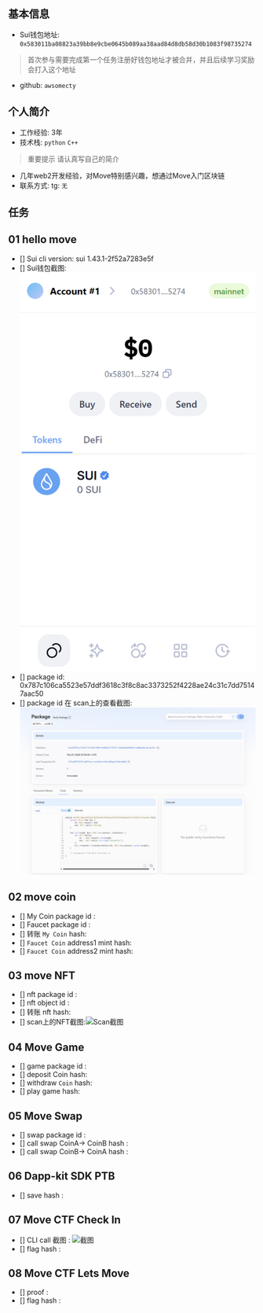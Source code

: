 ## 基本信息
- Sui钱包地址: `0x583011ba08823a39bb8e9cbe0645b089aa38aad84d8db58d30b1083f98735274`
> 首次参与需要完成第一个任务注册好钱包地址才被合并，并且后续学习奖励会打入这个地址
- github: `awsomecty`

## 个人简介
- 工作经验: 3年
- 技术栈: `python` `C++`
> 重要提示 请认真写自己的简介
- 几年web2开发经验，对Move特别感兴趣，想通过Move入门区块链
- 联系方式: tg: `无` 

## 任务

##   01 hello move  
- [] Sui cli version: sui 1.43.1-2f52a7283e5f
- [] Sui钱包截图: ![Sui钱包截图](./images/qianbao.png)
- [] package id: 0x787c106ca5523e57ddf3618c3f8c8ac3373252f4228ae24c31c7dd75147aac50
- [] package id 在 scan上的查看截图:![Scan截图](./images/znhy.png)

##   02 move coin
- [] My Coin package id : 
- [] Faucet package id : 
- [] 转账 `My Coin` hash:
- [] `Faucet Coin` address1 mint hash:
- [] `Faucet Coin` address2 mint hash:

##   03 move NFT
- [] nft package id :
- [] nft object id : 
- [] 转账 nft  hash:
- [] scan上的NFT截图:![Scan截图](./images/你的图片地址)

##   04 Move Game
- [] game package id :
- [] deposit Coin hash:
- [] withdraw `Coin` hash:
- [] play game hash:

##   05 Move Swap
- [] swap package id :
- [] call swap CoinA-> CoinB  hash :
- [] call swap CoinB-> CoinA  hash :

##   06 Dapp-kit SDK PTB
- [] save hash :

##   07 Move CTF Check In
- [] CLI call 截图 : ![截图](./images/你的图片地址)
- [] flag hash :

##   08 Move CTF Lets Move
- [] proof : 
- [] flag hash :

